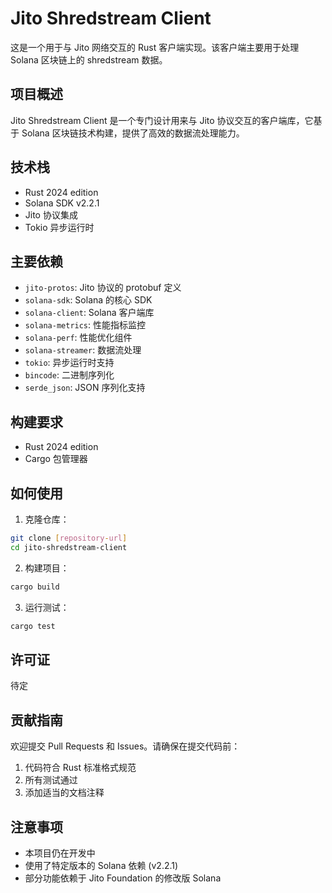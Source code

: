 # Jito Shredstream Client

这是一个用于与 Jito 网络交互的 Rust 客户端实现。该客户端主要用于处理 Solana 区块链上的 shredstream 数据。

## 项目概述

Jito Shredstream Client 是一个专门设计用来与 Jito 协议交互的客户端库，它基于 Solana 区块链技术构建，提供了高效的数据流处理能力。

## 技术栈

- Rust 2024 edition
- Solana SDK v2.2.1
- Jito 协议集成
- Tokio 异步运行时

## 主要依赖

- `jito-protos`: Jito 协议的 protobuf 定义
- `solana-sdk`: Solana 的核心 SDK
- `solana-client`: Solana 客户端库
- `solana-metrics`: 性能指标监控
- `solana-perf`: 性能优化组件
- `solana-streamer`: 数据流处理
- `tokio`: 异步运行时支持
- `bincode`: 二进制序列化
- `serde_json`: JSON 序列化支持

## 构建要求

- Rust 2024 edition
- Cargo 包管理器

## 如何使用

1. 克隆仓库：
```bash
git clone [repository-url]
cd jito-shredstream-client
```

2. 构建项目：
```bash
cargo build
```

3. 运行测试：
```bash
cargo test
```

## 许可证

待定

## 贡献指南

欢迎提交 Pull Requests 和 Issues。请确保在提交代码前：
1. 代码符合 Rust 标准格式规范
2. 所有测试通过
3. 添加适当的文档注释

## 注意事项

- 本项目仍在开发中
- 使用了特定版本的 Solana 依赖 (v2.2.1)
- 部分功能依赖于 Jito Foundation 的修改版 Solana 
